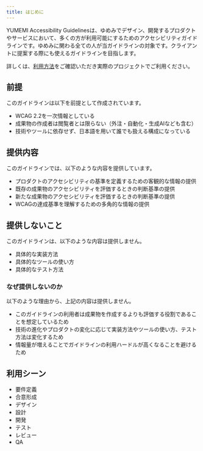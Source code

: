 ```yaml
---
title: はじめに
---
```


YUMEMI Accessibility Guidelinesは、ゆめみでデザイン、開発するプロダクトやサービスにおいて、多くの方が利用可能にするためのアクセシビリティガイドラインです。ゆめみに関わる全ての人が当ガイドラインの対象です。クライアントに提案する際にも使えるガイドラインを目指します。

詳しくは、[利用方法](/accessibility-guidelines/about/usage)をご確認いただき実際のプロジェクトでご利用ください。

## 前提

このガイドラインは以下を前提として作成されています。

- WCAG 2.2を一次情報としている
- 成果物の作成者は閲覧者とは限らない（外注・自動化・生成AIなども含む）
- 技術やツールに依存せず、日本語を用いて誰でも扱える構成になっている

## 提供内容

このガイドラインでは、以下のような内容を提供しています。

- プロダクトのアクセシビリティの基準を定義するための客観的な情報の提供
- 既存の成果物のアクセシビリティを評価するときの判断基準の提供
- 新たな成果物のアクセシビリティを評価するときの判断基準の提供
- WCAGの達成基準を理解するための多角的な情報の提供

## 提供しないこと

このガイドラインは、以下のような内容は提供しません。

- 具体的な実装方法
- 具体的なツールの使い方
- 具体的なテスト方法

### なぜ提供しないのか

以下のような理由から、上記の内容は提供しません。

- このガイドラインの利用者は成果物を作成するよりも評価する役割であることを想定しているため
- 技術の進化やプロダクトの変化に応じて実装方法やツールの使い方、テスト方法は変化するため
- 情報量が増えることでガイドラインの利用ハードルが高くなることを避けるため

## 利用シーン

- 要件定義
- 合意形成
- デザイン
- 設計
- 開発
- テスト
- レビュー
- QA
